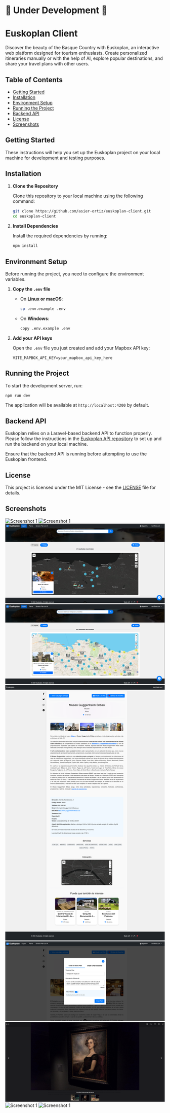# 🚧 Under Development 🚧

# Euskoplan Client

Discover the beauty of the Basque Country with Euskoplan, an interactive web platform designed for tourism enthusiasts. Create personalized itineraries manually or with the help of AI, explore popular destinations, and share your travel plans with other users.

## Table of Contents

- [Getting Started](#getting-started)
- [Installation](#installation)
- [Environment Setup](#environment-setup)
- [Running the Project](#running-the-project)
- [Backend API](#backend-api)
- [License](#license)
- [Screenshots](#screenshots)

## Getting Started

These instructions will help you set up the Euskoplan project on your local machine for development and testing purposes.

## Installation

1. **Clone the Repository**

   Clone this repository to your local machine using the following command:

   ```bash
   git clone https://github.com/asier-ortiz/euskoplan-client.git
   cd euskoplan-client
   ```

2. **Install Dependencies**

   Install the required dependencies by running:

   ```bash
   npm install
   ```

## Environment Setup

Before running the project, you need to configure the environment variables.

1. **Copy the `.env` file**

    - On **Linux or macOS**:

      ```bash
      cp .env.example .env
      ```

    - On **Windows**:

      ```bash
      copy .env.example .env
      ```

2. **Add your API keys**

   Open the `.env` file you just created and add your Mapbox API key:

   ```plaintext
   VITE_MAPBOX_API_KEY=your_mapbox_api_key_here
   ```

## Running the Project

To start the development server, run:

```bash
npm run dev
```

The application will be available at `http://localhost:4200` by default.

## Backend API

Euskoplan relies on a Laravel-based backend API to function properly. Please follow the instructions in the [Euskoplan API repository](https://github.com/asier-ortiz/euskoplan-api) to set up and run the backend on your local machine.

Ensure that the backend API is running before attempting to use the Euskoplan frontend.

## License

This project is licensed under the MIT License - see the [LICENSE](LICENSE) file for details.

## Screenshots

![Screenshot 1](./screenshots/screenshot-1.png)
![Screenshot 1](./screenshots/screenshot-2.png)
![Screenshot 1](./screenshots/screenshot-3.png)
![Screenshot 1](./screenshots/screenshot-4.png)
![Screenshot 1](./screenshots/screenshot-5.png)
![Screenshot 1](./screenshots/screenshot-6.png)
![Screenshot 1](./screenshots/screenshot-7.png)
![Screenshot 1](./screenshots/screenshot-8.png)
![Screenshot 1](./screenshots/screenshot-9.png)
